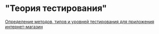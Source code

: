 # "Теория тестирования"
[Определение методов, типов и уровней тестирования для приложения интернет-магазин](https://docs.google.com/spreadsheets/d/1YZm-iyStvzjzvyVGCm4wv02xJYYdhJevSnzjBX3tigs/edit?usp=sharing)
